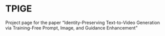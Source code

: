 # TPIGE
Project page for the paper “Identity-Preserving Text-to-Video Generation via Training-Free Prompt, Image, and Guidance Enhancement”
